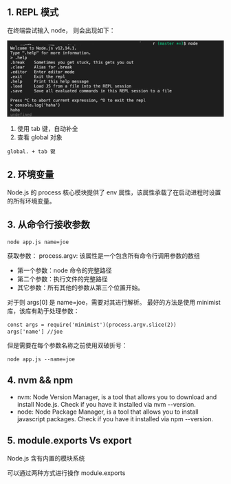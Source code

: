 ## 1. REPL 模式
在终端尝试输入 node， 则会出现如下：

<img src="./assets/REPL.png">

1. 使用 tab 键，自动补全
2. 查看 global 对象
```
global. + tab 键
```

## 2. 环境变量
Node.js 的 process 核心模块提供了 env 属性，该属性承载了在启动进程时设置的所有环境变量。

## 3. 从命令行接收参数
```
node app.js name=joe
```
获取参数：
process.argv: 该属性是一个包含所有命令行调用参数的数组

- 第一个参数：node 命令的完整路径
- 第二个参数：执行文件的完整路径
- 其它参数：所有其他的参数从第三个位置开始。

对于则 args[0] 是 name=joe，需要对其进行解析。 最好的方法是使用 minimist 库，该库有助于处理参数：
```
const args = require('minimist')(process.argv.slice(2))
args['name'] //joe
```

但是需要在每个参数名称之前使用双破折号：
```
node app.js --name=joe
```
## 4. nvm && npm
- nvm: Node Version Manager,  is a tool that allows you to download and install Node.js. Check if you have it installed via nvm --version.
- node: Node Package Manager, is a tool that allows you to install javascript packages. Check if you have it installed via npm --version.

## 5. module.exports Vs export
Node.js 含有内置的模块系统

可以通过两种方式进行操作
module.exports